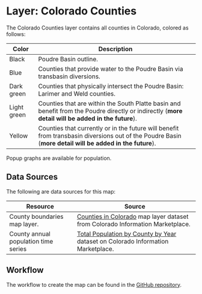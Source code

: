 # Layer: Colorado Counties

The Colorado Counties layer contains all counties in Colorado, colored as follows:

| **Color** | **Description** |
| -- | -- |
| Black | Poudre Basin outline. |
| Blue | Counties that provide water to the Poudre Basin via transbasin diversions. |
| Dark green | Counties that physically intersect the Poudre Basin:  Larimer and Weld counties. |
| Light green | Counties that are within the South Platte basin and benefit from the Poudre directly or indirectly (**more detail will be added in the future**). |
| Yellow | Counties that currently or in the future will benefit from transbasin diversions out of the Poudre Basin (**more detail will be added in the future**). |

Popup graphs are available for population.

## Data Sources

The following are data sources for this map:

| **Resource** | **Source** |
| -- | -- |
| County boundaries map layer. | [Counties in Colorado](https://data.colorado.gov/Transportation/Counties-in-Colorado/67vn-ijga) map layer dataset from Colorado Information Marketplace. |
| County annual population time series | [Total Population by County by Year](https://data.colorado.gov/Demographics/Total-Population-by-County-by-Year/9dd2-kw29) dataset on Colorado Information Marketplace. |

## Workflow

The workflow to create the map can be found in the [GitHub repository](https://github.com/OpenWaterFoundation/owf-infomapper-poudre/tree/master/workflow/BasinEntities/Physical-Counties).

